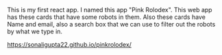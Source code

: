  This is my first react app. I named this app "Pink Rolodex". This web app has these cards that have some robots in them. 
 Also these cards have Name and email, also a search box that we can use to filter out the robots by what we type in. 
 
  https://sonaligupta22.github.io/pinkrolodex/
